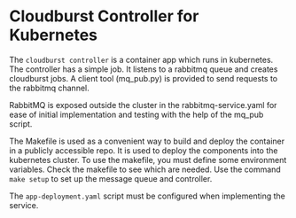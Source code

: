 # Cloudburst Controller for Kubernetes

The `cloudburst controller` is a container app which runs in kubernetes. The controller has a simple job. It listens to a rabbitmq queue and creates cloudburst jobs. A client tool (mq_pub.py) is provided to send requests to the rabbitmq channel.

RabbitMQ is exposed outside the cluster in the rabbitmq-service.yaml for ease of initial implementation and testing with the help of the mq_pub script.

The Makefile is used as a convenient way to build and deploy the container in a publicly accessible repo. It is used to deploy the components into the kubernetes cluster. To use the makefile, you must define some environment variables. Check the makefile to see which are needed. Use the command `make setup` to set up the message queue and controller.


The `app-deployment.yaml` script must be configured when implementing the service.
